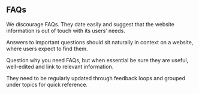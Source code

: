---
---
## FAQs

We discourage FAQs. They date easily and suggest that the website information is out of touch with its users’ needs.

Answers to important questions should sit naturally in context on a website, where users expect to find them. 

Question why you need FAQs, but when essential be sure they are useful, well-edited and link to relevant information. 

They need to be regularly updated through feedback loops and grouped under topics for quick reference.
